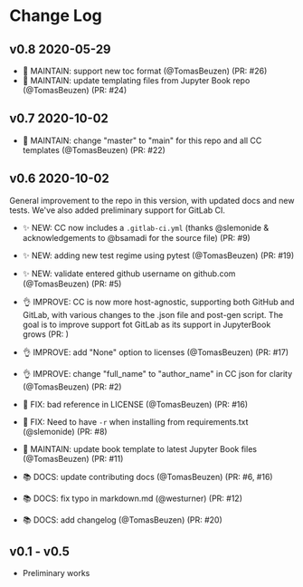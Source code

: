 # Change Log

## v0.8 2020-05-29

- 🔧 MAINTAIN: support new toc format (@TomasBeuzen) (PR: #26)
- 🔧 MAINTAIN: update templating files from Jupyter Book repo (@TomasBeuzen) (PR: #24)

## v0.7 2020-10-02

- 🔧 MAINTAIN: change "master" to "main" for this repo and all CC templates (@TomasBeuzen) (PR: #22)

## v0.6 2020-10-02

General improvement to the repo in this version, with updated docs and new tests. We've also added preliminary support for GitLab CI.

- ✨ NEW: CC now includes a `.gitlab-ci.yml` (thanks @slemonide & acknowledgements to @bsamadi for the source file) (PR: #9)
- ✨ NEW: adding new test regime using pytest (@TomasBeuzen) (PR: #19)
- ✨ NEW: validate entered github username on github.com (@TomasBeuzen) (PR: #5)

- 👌 IMPROVE: CC is now more host-agnostic, supporting both GitHub and GitLab, with various changes to the .json file and post-gen script. The goal is to improve support fot GitLab as its support in JupyterBook grows (PR: )
- 👌 IMPROVE: add "None" option to licenses (@TomasBeuzen) (PR: #17)
- 👌 IMPROVE: change "full_name" to "author_name" in CC json for clarity (@TomasBeuzen) (PR: #2)
  
- 🐛 FIX: bad reference in LICENSE (@TomasBeuzen) (PR: #16)
- 🐛 FIX: Need to have `-r` when installing from requirements.txt (@slemonide) (PR: #8)
  
- 🔧 MAINTAIN: update book template to latest Jupyter Book files (@TomasBeuzen) (PR: #11)
  
- 📚 DOCS: update contributing docs (@TomasBeuzen) (PR: #6, #16) 
- 📚 DOCS: fix typo in markdown.md (@westurner) (PR: #12)
- 📚 DOCS: add changelog (@TomasBeuzen) (PR: #20)

## v0.1 - v0.5

- Preliminary works
